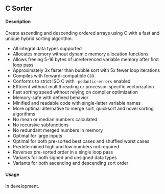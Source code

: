 ## C Sorter

#### Description
Create ascending and descending ordered arrays using C with a fast and unique hybrid sorting algorithm.

- All integral data types supported
- Allocates memory without dynamic memory allocation functions
- Allows freeing 5-16 bytes of unreferenced variable memory after first loop pass
- Approximately 3x faster than bubble sort with 5x fewer loop iterations
- Compiles with forward-compatible `C89`
- Conforms to strict ISO C with `-pedantic-errors` enabled
- Efficient without multithreading or processor-specific vectorization
- Fast sorting speed without relying on compiler optimization
- Memory-safe with defined behavior
- Minified and readable code with single-letter variable names
- More optimal alternative to merge sort, quicksort and novel sorting algorithms
- No mean or median numbers calculated
- No recursive subfunctions
- No redundant merged numbers in memory
- Optimal for large inputs
- Optimal for both pre-sorted best cases and shuffled worst cases
- Predetermined high and low numbers not required
- Reverses pre-sorted order in a single loop pass
- Variants for both signed and unsigned data types
- Variants for both ascending and descending sort order

#### Usage
In development.
